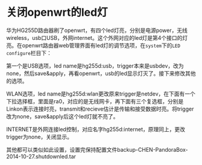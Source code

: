 关闭openwrt的led灯
==================

华为HG255D路由器刷了openwrt，有四个led灯亮，分别是电源power，无线wireless，usb口USB，外网internet。这个外网对应的led灯是第4个接口的灯亮。在openwrt路由器web管理界面有led灯的调节选项，在`system`下的`LED configure`栏目下：

第一个是USB选项，led name是hg255d:usb，trigger本来是usbdev，改为none，然后save&apply，再看openwrt，usb的led显示灯灭了。接下来修改其他的选项。

WLAN选项，led name是hg255d:wlan更改原来trigger是netdev，在下面有一个下拉选择框，里面是ra0，对应的是无线网卡，再下面有三个复选框，分别是Linkon表示连接时亮，transmit和recieve估计是传输和接受数据时亮。将trigger改为none，save&apply后这个led灯就不亮了。

INTERNET是外网连接led控制，对应名字hg255d:internet，原理同上，更改trigger为none，关闭显示。

其他都可以类似如此设置，设置完保持配置文件backup-CHEN-PandoraBox-2014-10-27.shutdownled.tar